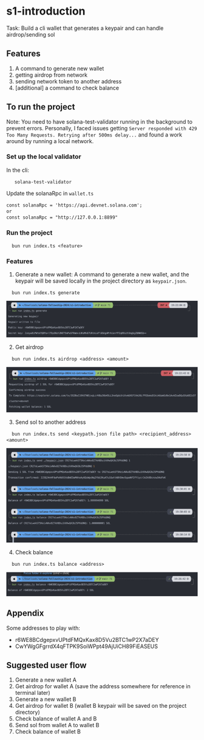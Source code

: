 # s1-introduction

Task: Build a cli wallet that generates a keypair and can handle airdrop/sending sol

## Features

1. A command to generate new wallet
2. getting airdrop from network
3. sending network token to another address
4. [additional] a command to check balance

## To run the project

Note: You need to have solana-test-validator running in the background to prevent errors.
Personally, I faced issues getting `Server responded with 429 Too Many Requests. Retrying after 500ms delay...` and found a work around by running a local network.

### Set up the local validator

In the cli:

```
   solana-test-validator
```

Update the solanaRpc in `wallet.ts`

```
const solanaRpc = 'https://api.devnet.solana.com';
or
const solanaRpc = "http://127.0.0.1:8899"
```

### Run the project

```
  bun run index.ts <feature>
```

### Features

1. Generate a new wallet: A command to generate a new wallet, and the keypair will be saved locally in the project directory as `keypair.json`.

```
  bun run index.ts generate
```

![generate](./images/generate.png)

2. Get airdrop

```
  bun run index.ts airdrop <address> <amount>
```

![airdrop](./images/airdrop.png)

3. Send sol to another address

```
  bun run index.ts send <keypath.json file path> <recipient_address> <amount>
```

![transfer](./images/transfer.png)

4. Check balance

```
  bun run index.ts balance <address>
```

![balance](./images/balance.png)

## Appendix

Some addresses to play with:

- r6WE8BCdgepxvUPtdFMQxKax8D5Vu2BTC1wP2X7aDEY
- CwYWgGFgrrdX4qFTPK9SoiWPpt49AjUiCH89FiEASEUS

## Suggested user flow

1. Generate a new wallet A
2. Get airdrop for wallet A (save the address somewhere for reference in terminal later)
3. Generate a new wallet B
4. Get airdrop for wallet B (wallet B keypair will be saved on the project directory)
5. Check balance of wallet A and B
6. Send sol from wallet A to wallet B
7. Check balance of wallet B
